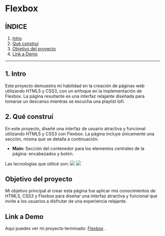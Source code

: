 # Flexbox

## **ÍNDICE**

1. [Intro](#)
2. [Qué construí](#)
3. [Objetivo del proyecto](#)
4. [Link a Demo](#)

****

## 1. Intro
Este proyecto demuestra mi habilidad en la creación de páginas web utilizando HTML5 y CSS3, con un enfoque en la implementación de Flexbox. La página resultante es una interfaz relajante diseñada para tomarse un descanso mientras se escucha una playlist lofi.

## 2. Qué construí
En este proyecto, diseñé una interfaz de usuario atractiva y funcional utilizando HTML5 y CSS3 con Flexbox. 
La página incluye únicamente una sección, misma que se detalla a continuación:

* **Main:** Sección del contenedor para los elementos centrales de la página: encabezados y botón.

Las tecnologías que utilicé son:
<img src="https://img.shields.io/badge/HTML5-E34F26?style=for-the-badge&logo=html5&logoColor=white" />
<img src="https://img.shields.io/badge/CSS3-1572B6?style=for-the-badge&logo=css3&logoColor=white" />

## Objetivo del proyecto
Mi objetivo principal al crear esta página fue aplicar mis conocimientos de HTML5, CSS3 y Flexbox para diseñar una interfaz atractiva y funcional que invite a los usuarios a disfrutar de una experiencia relajante.

## Link a Demo
Aquí puedes ver mi proyecto terminado: [Flexbox](https://flexbox-wine.vercel.app/) .

